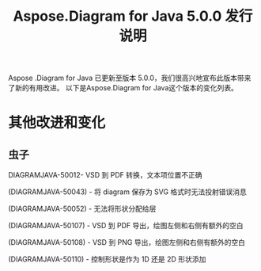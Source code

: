 ﻿---
title: Aspose.Diagram for Java 5.0.0 发行说明
type: docs
weight: 100
url: /zh/java/aspose-diagram-for-java-5-0-0-release-notes/
---
Aspose .Diagram for Java 已更新至版本 5.0.0，我们很高兴地宣布此版本带来了新的有用改进。
以下是Aspose.Diagram for Java这个版本的变化列表。
# **其他改进和变化**
## **虫子**
DIAGRAMJAVA-50012- VSD 到 PDF 转换，文本项位置不正确

(DIAGRAMJAVA-50043) - 将 diagram 保存为 SVG 格式时无法投射错误消息

(DIAGRAMJAVA-50052) - 无法将形状分配给层

(DIAGRAMJAVA-50107) - VSD 到 PDF 导出，绘图左侧和右侧有额外的空白

(DIAGRAMJAVA-50108) - VSD 到 PNG 导出，绘图左侧和右侧有额外的空白

(DIAGRAMJAVA-50110) - 控制形状是作为 1D 还是 2D 形状添加
